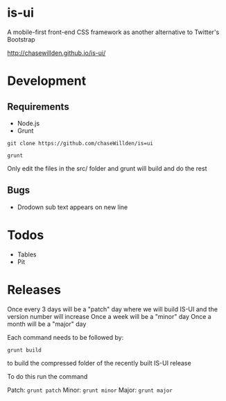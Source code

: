 is-ui
=====

A mobile-first front-end CSS framework as another alternative to Twitter's Bootstrap

http://chasewillden.github.io/is-ui/

Development
===========

Requirements
-------------
 - Node.js
 - Grunt

```
git clone https://github.com/chaseWillden/is=ui
```

```
grunt
```

Only edit the files in the src/ folder and grunt will build and do the rest

Bugs
----
 - Drodown sub text appears on new line

Todos
=====
 - Tables
 - Pit

Releases
========
Once every 3 days will be a "patch" day where we will build IS-UI and the version number will increase
Once a week will be a "minor" day
Once a month will be a "major" day

Each command needs to be followed by:

```
grunt build
```

to build the compressed folder of the recently built IS-UI release

To do this run the command

Patch: ```grunt patch```
Minor: ```grunt minor```
Major: ```grunt major```
